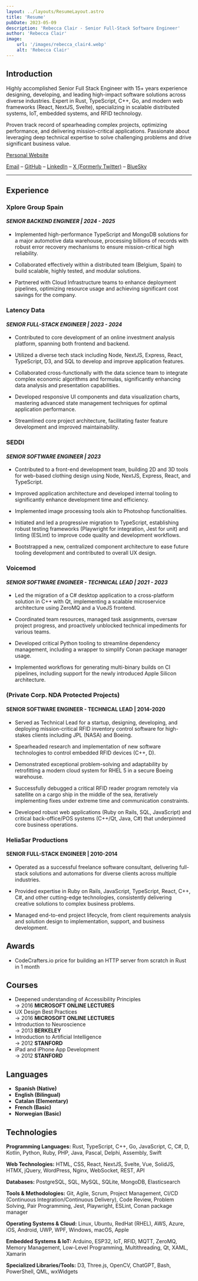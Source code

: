 ```yaml
---
layout: ../layouts/ResumeLayout.astro
title: 'Resume'
pubDate: 2023-05-09
description: 'Rebecca Clair - Senior Full-Stack Software Engineer'
author: 'Rebecca Clair'
image:
    url: '/images/rebecca_clair4.webp'
    alt: 'Rebecca Clair'
---
```



## Introduction

Highly accomplished Senior Full Stack Engineer with 15+ years experience designing, developing, and leading high-impact software solutions across diverse industries. Expert in Rust, TypeScript, C++, Go, and modern web frameworks (React, NextJS, Svelte), specializing in scalable distributed systems, IoT, embedded systems, and RFID technology.

Proven track record of spearheading complex projects, optimizing performance, and delivering mission-critical applications. Passionate about leveraging deep technical expertise to solve challenging problems and drive significant business value.

[Personal Website](https://heliasar.com/)

[Email](mailto:rebecca@heliasar.com) – [GitHub](https://github.com/becksClair) – [LinkedIn](https://linkedin.com/in/rebecca-clair) – [X (Formerly Twitter)](https://x.com/becksClair) – [BlueSky](https://bsky.app/profile/becksclair.bsky.social)

---

## Experience

### Xplore Group Spain

#### *SENIOR BACKEND ENGINEER | 2024 - 2025*

- Implemented high-performance TypeScript and MongoDB solutions for a major automotive data warehouse, processing billions of records with robust error recovery mechanisms to ensure mission-critical high reliability.

- Collaborated effectively within a distributed team (Belgium, Spain) to build scalable, highly tested, and modular solutions.

- Partnered with Cloud Infrastructure teams to enhance deployment pipelines, optimizing resource usage and achieving significant cost savings for the company.

### Latency Data

#### *SENIOR FULL-STACK ENGINEER | 2023 - 2024*

- Contributed to core development of an online investment analysis platform, spanning both frontend and backend.

- Utilized a diverse tech stack including Node, NextJS, Express, React, TypeScript, D3, and SQL to develop and improve application features.

- Collaborated cross-functionally with the data science team to integrate complex economic algorithms and formulas, significantly enhancing data analysis and presentation capabilities.

- Developed responsive UI components and data visualization charts, mastering advanced state management techniques for optimal application performance.

- Streamlined core project architecture, facilitating faster feature development and improved maintainability.

### SEDDI

#### *SENIOR SOFTWARE ENGINEER | 2023*

- Contributed to a front-end development team, building 2D and 3D tools for web-based clothing design using Node, NextJS, Express, React, and TypeScript.

- Improved application architecture and developed internal tooling to significantly enhance development time and efficiency.

- Implemented image processing tools akin to Photoshop functionalities.

- Initiated and led a progressive migration to TypeScript, establishing robust testing frameworks (Playwright for integration, Jest for unit) and linting (ESLint) to improve code quality and development workflows.

- Bootstrapped a new, centralized component architecture to ease future tooling development and contributed to overall UX design.

### Voicemod

#### *SENIOR SOFTWARE ENGINEER - TECHNICAL LEAD | 2021 - 2023*

- Led the migration of a C# desktop application to a cross-platform solution in C++ with Qt, implementing a scalable microservice architecture using ZeroMQ and a VueJS frontend.

- Coordinated team resources, managed task assignments, oversaw project progress, and proactively unblocked technical impediments for various teams.

- Developed critical Python tooling to streamline dependency management, including a wrapper to simplify Conan package manager usage.

- Implemented workflows for generating multi-binary builds on CI pipelines, including support for the newly introduced Apple Silicon architecture.

### (Private Corp. NDA Protected Projects)

#### SENIOR SOFTWARE ENGINEER - TECHNICAL LEAD | 2014-2020

- Served as Technical Lead for a startup, designing, developing, and deploying mission-critical RFID inventory control software for high-stakes clients including JPL (NASA) and Boeing.

- Spearheaded research and implementation of new software technologies to control embedded RFID devices (C++, D).

- Demonstrated exceptional problem-solving and adaptability by retrofitting a modern cloud system for RHEL 5 in a secure Boeing warehouse.

- Successfully debugged a critical RFID reader program remotely via satellite on a cargo ship in the middle of the sea, iteratively implementing fixes under extreme time and communication constraints.

- Developed robust web applications (Ruby on Rails, SQL, JavaScript) and critical back-office/POS systems (C++/Qt, Java, C#) that underpinned core business operations.

### HeliaSar Productions

#### SENIOR FULL-STACK ENGINEER | 2010-2014

- Operated as a successful freelance software consultant, delivering full-stack solutions and automations for diverse clients across multiple industries.

- Provided expertise in Ruby on Rails, JavaScript, TypeScript, React, C++, C#, and other cutting-edge technologies, consistently delivering creative solutions to complex business problems.

- Managed end-to-end project lifecycle, from client requirements analysis and solution design to implementation, support, and business development.

## Awards

- CodeCrafters.io price for building an HTTP server from scratch in Rust in 1 month

## Courses

- Deepened understanding of Accessibility Principles  
&rarr; 2016 **MICROSOFT ONLINE LECTURES**
- UX Design Best Practices  
&rarr; 2016 **MICROSOFT ONLINE LECTURES**
- Introduction to Neuroscience  
&rarr; 2013 **BERKELEY**
- Introduction to Artificial Intelligence  
&rarr; 2012 **STANFORD**
- iPad and iPhone App Development  
&rarr; 2012 **STANFORD**

## Languages

- **Spanish (Native)**
- **English (Bilingual)**
- **Catalan (Elementary)**
- **French (Basic)**
- **Norwegian (Basic)**

## Technologies

**Programming Languages:** Rust, TypeScript, C++, Go, JavaScript, C, C#, D, Kotlin, Python, Ruby, PHP, Java, Pascal, Delphi, Assembly, Swift

**Web Technologies:** HTML, CSS, React, NextJS, Svelte, Vue, SolidJS, HTMX, jQuery, WordPress, Nginx, WebSocket, REST, API

**Databases:** PostgreSQL, SQL, MySQL, SQLite, MongoDB, Elasticsearch

**Tools & Methodologies:** Git, Agile, Scrum, Project Management, CI/CD (Continuous Integration/Continuous Delivery), Code Review, Problem Solving, Pair Programming, Jest, Playwright, ESLint, Conan package manager

**Operating Systems & Cloud:** Linux, Ubuntu, RedHat (RHEL), AWS, Azure, iOS, Android, UWP, WPF, Windows, macOS, Apple

**Embedded Systems & IoT:** Arduino, ESP32, IoT, RFID, MQTT, ZeroMQ, Memory Management, Low-Level Programming, Multithreading, Qt, XAML, Xamarin

**Specialized Libraries/Tools:** D3, Three.js, OpenCV, ChatGPT, Bash, PowerShell, QML, wxWidgets
